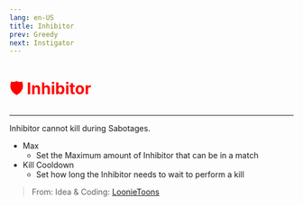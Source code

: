 ```yaml
---
lang: en-US
title: Inhibitor
prev: Greedy
next: Instigator
---
```


# <font color=red>🛡️ <b>Inhibitor</b></font> <Badge text="Killing" type="tip" vertical="middle"/>
---

Inhibitor cannot kill during Sabotages.

* Max
  * Set the Maximum amount of Inhibitor that can be in a match
* Kill Cooldown
  * Set how long the Inhibitor needs to wait to perform a kill

> From: Idea & Coding: [LoonieToons](https://github.com/Loonie-Toons)